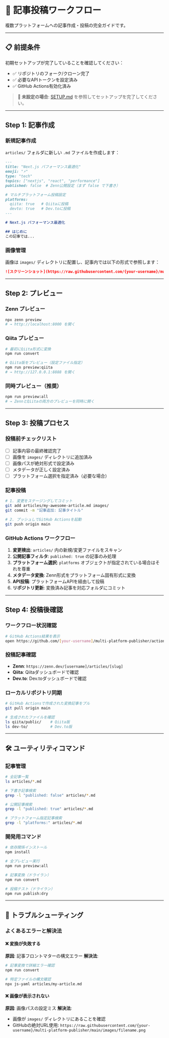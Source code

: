 # 📝 記事投稿ワークフロー

複数プラットフォームへの記事作成・投稿の完全ガイドです。

---

## 📋 前提条件

初期セットアップが完了していることを確認してください：
- ✅ リポジトリのフォーク/クローン完了
- ✅ 必要なAPIトークンを設定済み
- ✅ GitHub Actions有効化済み

> **📖 未設定の場合**: [SETUP.md](SETUP.md) を参照してセットアップを完了してください。

---

## Step 1: 記事作成

### 新規記事作成

`articles/` フォルダに新しい `.md` ファイルを作成します：

```markdown
---
title: "Next.js パフォーマンス最適化"
emoji: "⚡"
type: "tech"
topics: ["nextjs", "react", "performance"]
published: false  # Zenn公開設定（まず false で下書き）

# マルチプラットフォーム投稿設定
platforms:
  qiita: true   # Qiitaに投稿
  devto: true   # Dev.toに投稿
---

# Next.js パフォーマンス最適化

## はじめに
この記事では...
```

### 画像管理

画像は `images/` ディレクトリに配置し、記事内では以下の形式で参照します：

```markdown
![スクリーンショット](https://raw.githubusercontent.com/{your-username}/multi-platform-publisher/main/images/my-screenshot.png)
```

---

## Step 2: プレビュー

### Zenn プレビュー
```bash
npx zenn preview
# → http://localhost:8000 を開く
```

### Qiita プレビュー
```bash
# 最初にQiita形式に変換
npm run convert

# Qiita版をプレビュー（設定ファイル指定）
npm run preview:qiita
# → http://127.0.0.1:8888 を開く
```

### 同時プレビュー（推奨）
```bash
npm run preview:all
# → ZennとQiitaの両方のプレビューを同時に開く
```

---

## Step 3: 投稿プロセス

### 投稿前チェックリスト
- [ ] 記事内容の最終確認完了
- [ ] 画像を `images/` ディレクトリに追加済み
- [ ] 画像パスが絶対形式で設定済み
- [ ] メタデータが正しく設定済み
- [ ] プラットフォーム選択を指定済み（必要な場合）

### 記事投稿
```bash
# 1. 変更をステージングしてコミット
git add articles/my-awesome-article.md images/
git commit -m "記事追加: 記事タイトル"

# 2. プッシュしてGitHub Actionsを起動
git push origin main
```

### GitHub Actions ワークフロー
1. **変更検出**: `articles/` 内の新規/変更ファイルをスキャン
2. **公開記事フィルタ**: `published: true` の記事のみ処理
3. **プラットフォーム選択**: `platforms` オブジェクトが指定されている場合はそれを尊重
4. **メタデータ変換**: Zenn形式をプラットフォーム固有形式に変換
5. **API投稿**: プラットフォームAPIを経由して投稿
6. **リポジトリ更新**: 変換済み記事を対応フォルダにコミット

---

## Step 4: 投稿後確認

### ワークフロー状況確認
```bash
# GitHub Actions結果を表示
open https://github.com/[your-username]/multi-platform-publisher/actions
```

### 投稿記事確認
- **Zenn**: `https://zenn.dev/[username]/articles/[slug]`
- **Qiita**: Qiitaダッシュボードで確認
- **Dev.to**: Dev.toダッシュボードで確認

### ローカルリポジトリ同期
```bash
# GitHub Actionsで作成された変換記事をプル
git pull origin main

# 生成されたファイルを確認
ls qiita/public/    # Qiita版
ls dev-to/          # Dev.to版
```

---

## 🛠️ ユーティリティコマンド

### 記事管理
```bash
# 全記事一覧
ls articles/*.md

# 下書き記事検索
grep -l "published: false" articles/*.md

# 公開記事検索
grep -l "published: true" articles/*.md

# プラットフォーム指定記事検索
grep -l "platforms:" articles/*.md
```

### 開発用コマンド
```bash
# 依存関係インストール
npm install

# 全プレビュー実行
npm run preview:all

# 記事変換（ドライラン）
npm run convert

# 投稿テスト（ドライラン）
npm run publish:dry
```

---

## 🔧 トラブルシューティング

### よくあるエラーと解決法

#### ❌ 変換が失敗する

**原因**: 記事フロントマターの構文エラー
**解決法**: 
```bash
# 記事変換で詳細エラー確認
npm run convert

# 特定ファイルの構文確認
npx js-yaml articles/my-article.md
```

#### ❌ 画像が表示されない

**原因**: 画像パスの設定ミス
**解決法**: 
- 画像が `images/` ディレクトリにあることを確認
- GitHubの絶対URL使用: `https://raw.githubusercontent.com/{your-username}/multi-platform-publisher/main/images/filename.png`
